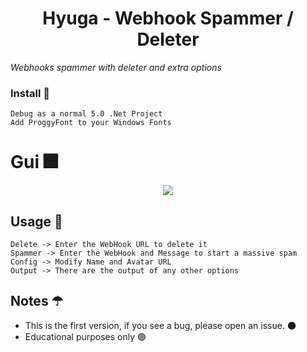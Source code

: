 <h1 align="center"> Hyuga - Webhook Spammer / Deleter </h1
  
_Webhooks spammer with deleter and extra options_
  
### Install 💜
```
Debug as a normal 5.0 .Net Project
Add ProggyFont to your Windows Fonts
```

# Gui 🎆
  <p align=center>
      <image src="https://cdn.discordapp.com/attachments/853496853160001576/854903424909836288/unknown.png"> 
  <p/>

  
## Usage 🌙
```
Delete -> Enter the WebHook URL to delete it
Spammer -> Enter the WebHook and Message to start a massive spam
Config -> Modify Name and Avatar URL
Output -> There are the output of any other options
```
  
## Notes ☂
* This is the first version, if you see a bug, please open an issue. 🌑 
* Educational purposes only 🟣
 

